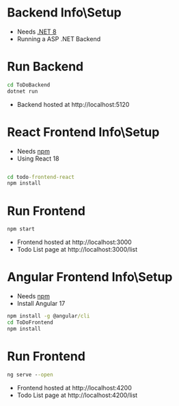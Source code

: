 # Backend Info\Setup
* Needs [.NET 8](https://dotnet.microsoft.com/en-us/download)
* Running a ASP .NET Backend

# Run Backend
```bat
cd ToDoBackend
dotnet run
```
* Backend hosted at http://localhost:5120

# React Frontend Info\Setup
* Needs [npm](https://nodejs.org/en/download/)
* Using React 18 
```bat

cd todo-frontend-react
npm install
```

# Run Frontend
```bat
npm start
```
* Frontend hosted at http://localhost:3000
* Todo List page at http://localhost:3000/list

# Angular Frontend Info\Setup
* Needs [npm](https://nodejs.org/en/download/)
* Install Angular 17 
```bat
npm install -g @angular/cli
cd ToDoFrontend
npm install
```

# Run Frontend
```bat
ng serve --open
```

* Frontend hosted at http://localhost:4200
* Todo List page at http://localhost:4200/list
